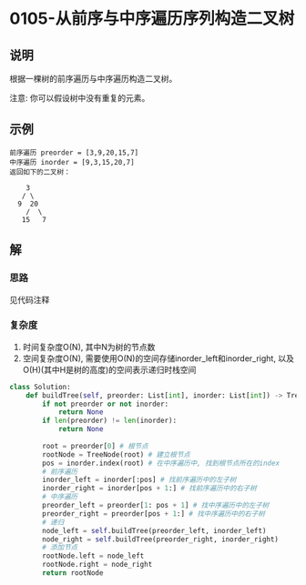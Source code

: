 # 0105-从前序与中序遍历序列构造二叉树

## 说明
根据一棵树的前序遍历与中序遍历构造二叉树。

注意: 你可以假设树中没有重复的元素。

## 示例
```
前序遍历 preorder = [3,9,20,15,7]
中序遍历 inorder = [9,3,15,20,7]
返回如下的二叉树：

    3
   / \
  9  20
    /  \
   15   7
```

## 解

### 思路
见代码注释

### 复杂度
1. 时间复杂度O(N), 其中N为树的节点数
2. 空间复杂度O(N), 需要使用O(N)的空间存储inorder_left和inorder_right, 以及O(H)(其中H是树的高度)的空间表示递归时栈空间

```python
class Solution:
    def buildTree(self, preorder: List[int], inorder: List[int]) -> TreeNode:
        if not preorder or not inorder:
            return None
        if len(preorder) != len(inorder):
            return None
        
        root = preorder[0] # 根节点
        rootNode = TreeNode(root) # 建立根节点
        pos = inorder.index(root) # 在中序遍历中, 找到根节点所在的index
        # 前序遍历
        inorder_left = inorder[:pos] # 找前序遍历中的左子树
        inorder_right = inorder[pos + 1:] # 找前序遍历中的右子树
        # 中序遍历
        preorder_left = preorder[1: pos + 1] # 找中序遍历中的左子树
        preorder_right = preorder[pos + 1:] # 找中序遍历中的右子树
        # 递归
        node_left = self.buildTree(preorder_left, inorder_left)
        node_right = self.buildTree(preorder_right, inorder_right)
        # 添加节点
        rootNode.left = node_left
        rootNode.right = node_right
        return rootNode
```
